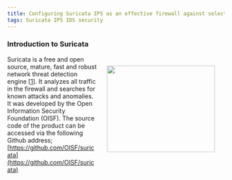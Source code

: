 ```yaml
---
title: Configuring Suricata IPS as an effective firewall against selected security risks
tags: Suricata IPS IDS security
---
```

### Introduction to Suricata

[<img src="https://openisf.files.wordpress.com/2015/05/suricata_logo.jpg" width="250" height="200" style="float:right; padding:23px" />](https://openisf.files.wordpress.com/2015/05/suricata_logo.jpg) Suricata is a free and open source, mature, fast and robust network threat detection engine [[1](https://suricata-ids.org/)]. It analyzes all traffic in the firewall and searches for known attacks and anomalies. It was developed by the Open Information Security Foundation (OISF). The source code of the product can be accessed via the following Github address;
[https://github.com/OISF/suricata](https://github.com/OISF/suricata)
